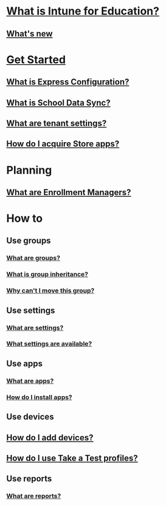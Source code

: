 # [What is Intune for Education?](what-is-intune-for-education.md)
## [What's new](whats-new-in-edu.md)

# [Get Started](get-started-with-intune-edu.md)
## [What is Express Configuration?](what-is-express-configuration.md)
## [What is School Data Sync?](what-is-school-data-sync.md)
## [What are tenant settings?](what-are-tenants.md)
## [How do I acquire Store apps?](acquire-store-apps.md)

# Planning
## [What are Enrollment Managers?](what-are-enrollment-managers.md)

# How to
## Use groups
### [What are groups?](what-are-groups.md)
### [What is group inheritance?](group-inheritance.md)
### [Why can't I move this group?](why-cant-i-move-this-group.md)
## Use settings
### [What are settings?](what-are-settings.md)
### [What settings are available?](available-settings.md)
## Use apps
### [What are apps?](what-are-apps.md)
### [How do I install apps?](install-apps.md)
## Use devices
## [How do I add devices?](add-devices.md)
## [How do I use Take a Test profiles?](take-a-test-profiles.md)
## Use reports
### [What are reports?](what-are-reports.md)
